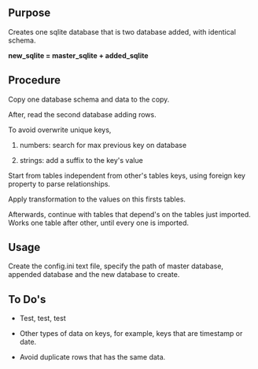 ## Purpose 

Creates one sqlite database that is two database added, 
with identical schema.

**new_sqlite = master_sqlite + added_sqlite**

## Procedure

Copy one database schema and data to the copy.

After, read the second database adding rows.

To avoid overwrite unique keys, 

1) numbers: search for max previous key on database

2) strings: add a suffix to the key's value

Start from tables independent from other's tables keys, 
using foreign key property to parse relationships.

Apply transformation to the values on this firsts tables.

Afterwards, continue with tables that depend's on 
the tables just imported. Works one table after other, 
until every one is imported.

## Usage

Create the config.ini text file, 
specify the path of master database, appended database 
and the new database to create.


## To Do's

* Test, test, test

* Other types of data on keys, for example, keys that are timestamp or date.

* Avoid duplicate rows that has the same data.




